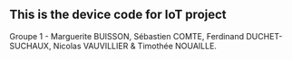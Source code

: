 ## This is the device code for IoT project

Groupe 1 - Marguerite BUISSON, Sébastien COMTE, Ferdinand DUCHET-SUCHAUX, Nicolas VAUVILLIER & Timothée NOUAILLE.


